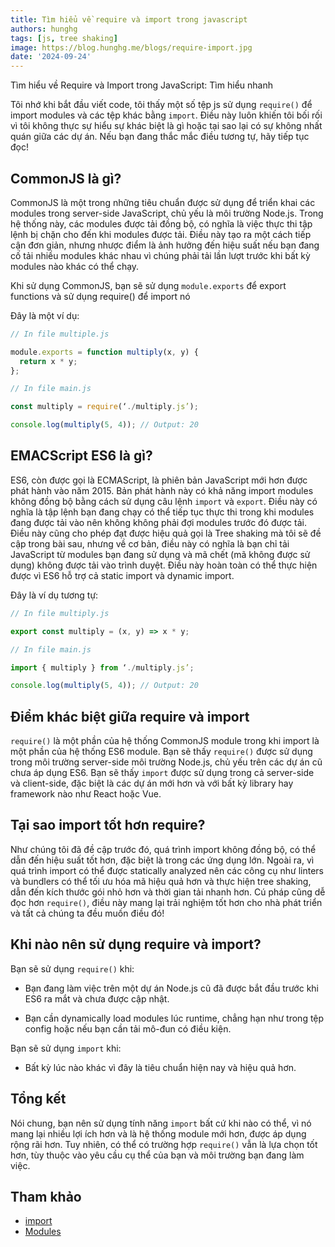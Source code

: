 ```yaml
---
title: Tìm hiểu về require và import trong javascript
authors: hunghg
tags: [js, tree shaking]
image: https://blog.hunghg.me/blogs/require-import.jpg
date: '2024-09-24'
---
```


Tìm hiểu về Require và Import trong JavaScript: Tìm hiểu nhanh

Tôi nhớ khi bắt đầu viết code, tôi thấy một số tệp js sử dụng `require()` để import modules và các tệp khác bằng `import`. Điều này luôn khiến tôi bối rối vì tôi không thực sự hiểu sự khác biệt là gì hoặc tại sao lại có sự không nhất quán giữa các dự án. Nếu bạn đang thắc mắc điều tương tự, hãy tiếp tục đọc!

<!--truncate-->

## CommonJS là gì?

CommonJS là một trong những tiêu chuẩn được sử dụng để triển khai các modules trong server-side JavaScript, chủ yếu là môi trường Node.js. Trong hệ thống này, các modules được tải đồng bộ, có nghĩa là việc thực thi tập lệnh bị chặn cho đến khi modules được tải. Điều này tạo ra một cách tiếp cận đơn giản, nhưng nhược điểm là ảnh hưởng đến hiệu suất nếu bạn đang cố tải nhiều modules khác nhau vì chúng phải tải lần lượt trước khi bất kỳ modules nào khác có thể chạy.

Khi sử dụng CommonJS, bạn sẽ sử dụng `module.exports` để export functions và sử dụng require() để import nó

Đây là một ví dụ:

```js
// In file multiple.js

module.exports = function multiply(x, y) {
  return x * y;
};
```

```js
// In file main.js

const multiply = require(‘./multiply.js’);

console.log(multiply(5, 4)); // Output: 20
```

## EMACScript ES6 là gì?

ES6, còn được gọi là ECMAScript, là phiên bản JavaScript mới hơn được phát hành vào năm 2015. Bản phát hành này có khả năng import modules không đồng bộ bằng cách sử dụng câu lệnh `import` và `export`. Điều này có nghĩa là tập lệnh bạn đang chạy có thể tiếp tục thực thi trong khi modules đang được tải vào nên không không phải đợi modules trước đó được tải. Điều này cũng cho phép đạt được hiệu quả gọi là Tree shaking mà tôi sẽ đề cập trong bài sau, nhưng về cơ bản, điều này có nghĩa là bạn chỉ tải JavaScript từ modules bạn đang sử dụng và mã chết (mã không được sử dụng) không được tải vào trình duyệt. Điều này hoàn toàn có thể thực hiện được vì ES6 hỗ trợ cả static import và dynamic import.

Đây là ví dụ tương tự:

```js
// In file multiply.js

export const multiply = (x, y) => x * y;
```

```js
// In file main.js

import { multiply } from ‘./multiply.js’;

console.log(multiply(5, 4)); // Output: 20
```

## Điểm khác biệt giữa require và import

`require()` là một phần của hệ thống CommonJS module trong khi import là một phần của hệ thống ES6 module. Bạn sẽ thấy `require()` được sử dụng trong môi trường server-side môi trường Node.js, chủ yếu trên các dự án cũ chưa áp dụng ES6. Bạn sẽ thấy `import` được sử dụng trong cả server-side và client-side, đặc biệt là các dự án mới hơn và với bất kỳ library hay framework nào như React hoặc Vue.

## Tại sao import tốt hơn require?

Như chúng tôi đã đề cập trước đó, quá trình import không đồng bộ, có thể dẫn đến hiệu suất tốt hơn, đặc biệt là trong các ứng dụng lớn. Ngoài ra, vì quá trình import có thể được statically analyzed nên các công cụ như linters và bundlers có thể tối ưu hóa mã hiệu quả hơn và thực hiện tree shaking, dẫn đến kích thước gói nhỏ hơn và thời gian tải nhanh hơn. Cú pháp cũng dễ đọc hơn `require()`, điều này mang lại trải nghiệm tốt hơn cho nhà phát triển và tất cả chúng ta đều muốn điều đó!

## Khi nào nên sử dụng require và import?

Bạn sẽ sử dụng `require()` khi:

- Bạn đang làm việc trên một dự án Node.js cũ đã được bắt đầu trước khi ES6 ra mắt và chưa được cập nhật.

- Bạn cần dynamically load modules lúc runtime, chẳng hạn như trong tệp config hoặc nếu bạn cần tải mô-đun có điều kiện.

Bạn sẽ sử dụng `import` khi:

- Bất kỳ lúc nào khác vì đây là tiêu chuẩn hiện nay và hiệu quả hơn.

## Tổng kết

Nói chung, bạn nên sử dụng tính năng `import` bất cứ khi nào có thể, vì nó mang lại nhiều lợi ích hơn và là hệ thống module mới hơn, được áp dụng rộng rãi hơn. Tuy nhiên, có thể có trường hợp `require()` vẫn là lựa chọn tốt hơn, tùy thuộc vào yêu cầu cụ thể của bạn và môi trường bạn đang làm việc.

## Tham khảo

- [import](https://developer.mozilla.org/en-US/docs/Web/JavaScript/Reference/Statements/import)
- [Modules](https://developer.mozilla.org/en-US/docs/Web/JavaScript/Guide/Modules)

